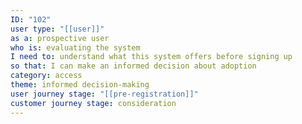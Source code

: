 ```yaml
---
ID: "102"
user type: "[[user]]"
as a: prospective user
who is: evaluating the system
I need to: understand what this system offers before signing up
so that: I can make an informed decision about adoption
category: access
theme: informed decision-making
user journey stage: "[[pre-registration]]"
customer journey stage: consideration
---
```

